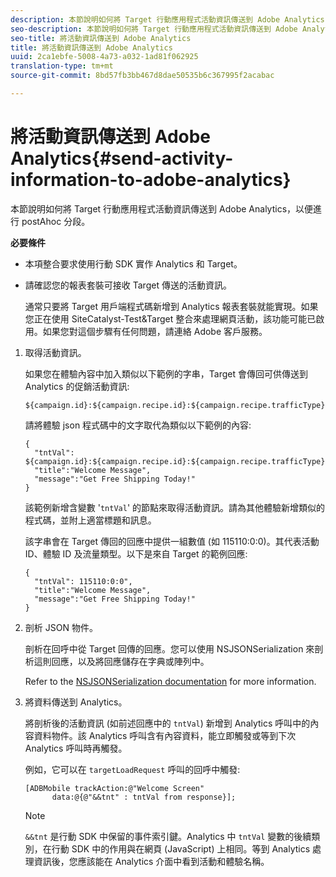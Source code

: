 ```yaml
---
description: 本節說明如何將 Target 行動應用程式活動資訊傳送到 Adobe Analytics，以便進行 postAhoc 分段。
seo-description: 本節說明如何將 Target 行動應用程式活動資訊傳送到 Adobe Analytics，以便進行 postAhoc 分段。
seo-title: 將活動資訊傳送到 Adobe Analytics
title: 將活動資訊傳送到 Adobe Analytics
uuid: 2ca1ebfe-5008-4a73-a032-1ad81f062925
translation-type: tm+mt
source-git-commit: 8bd57fb3bb467d8dae50535b6c367995f2acabac

---
```



# 將活動資訊傳送到 Adobe Analytics{#send-activity-information-to-adobe-analytics}

本節說明如何將 Target 行動應用程式活動資訊傳送到 Adobe Analytics，以便進行 postAhoc 分段。

**必要條件**

* 本項整合要求使用行動 SDK 實作 Analytics 和 Target。
* 請確認您的報表套裝可接收 Target 傳送的活動資訊。

   通常只要將 Target 用戶端程式碼新增到 Analytics 報表套裝就能實現。如果您正在使用 SiteCatalyst-Test&amp;Target 整合來處理網頁活動，該功能可能已啟用。如果您對這個步驟有任何問題，請連絡 Adobe 客戶服務。

1. 取得活動資訊。

   如果您在體驗內容中加入類似以下範例的字串，Target 會傳回可供傳送到 Analytics 的促銷活動資訊:

   ```
   ${campaign.id}:${campaign.recipe.id}:${campaign.recipe.trafficType}
   ```

   請將體驗 json 程式碼中的文字取代為類似以下範例的內容:

   ```
   { 
     "tntVal": ${campaign.id}:${campaign.recipe.id}:${campaign.recipe.trafficType}", 
     "title":"Welcome Message", 
     "message":"Get Free Shipping Today!" 
   }
   ```

   該範例新增含變數 &#39;`tntVal`&#39; 的節點來取得活動資訊。請為其他體驗新增類似的程式碼，並附上適當標題和訊息。

   該字串會在 Target 傳回的回應中提供一組數值 (如 115110:0:0)。其代表活動 ID、體驗 ID 及流量類型。以下是來自 Target 的範例回應:

   ```
   { 
     "tntVal": 115110:0:0", 
     "title":"Welcome Message", 
     "message":"Get Free Shipping Today!" 
   }
   ```

1. 剖析 JSON 物件。

   剖析在回呼中從 Target 回傳的回應。您可以使用 NSJSONSerialization 來剖析這則回應，以及將回應儲存在字典或陣列中。

   Refer to the [NSJSONSerialization documentation](https://developer.apple.com/library/ios/documentation/Foundation/Reference/NSJSONSerialization_Class/#//apple_ref/occ/clm/NSJSONSerialization/JSONObjectWithData:options:error) for more information.
1. 將資料傳送到 Analytics。

   將剖析後的活動資訊 (如前述回應中的 `tntVal`) 新增到 Analytics 呼叫中的內容資料物件。該 Analytics 呼叫含有內容資料，能立即觸發或等到下次 Analytics 呼叫時再觸發。

   例如，它可以在 `targetLoadRequest` 呼叫的回呼中觸發:

   ```
   [ADBMobile trackAction:@"Welcome Screen"  
         data:@{@"&&tnt" : tntVal from response}];
   ```

   >[!NOTE]
   >
   >`&&tnt` 是行動 SDK 中保留的事件索引鍵。Analytics 中 `tntVal` 變數的後續類別，在行動 SDK 中的作用與在網頁 (JavaScript) 上相同。等到 Analytics 處理資訊後，您應該能在 Analytics 介面中看到活動和體驗名稱。

